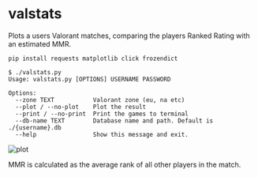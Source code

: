 # valstats
Plots a users Valorant matches, comparing the players Ranked Rating with an estimated MMR.

```pip install requests matplotlib click frozendict```

```
$ ./valstats.py
Usage: valstats.py [OPTIONS] USERNAME PASSWORD

Options:
  --zone TEXT           Valorant zone (eu, na etc)
  --plot / --no-plot    Plot the result
  --print / --no-print  Print the games to terminal
  --db-name TEXT        Database name and path. Default is ./{username}.db
  --help                Show this message and exit.
```
![plot](https://user-images.githubusercontent.com/36073835/116444971-a0e54a80-a855-11eb-9ced-a49df0e65ea2.png)

MMR is calculated as the average rank of all other players in the match.


